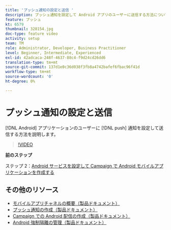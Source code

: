 ```yaml
---
title: 'プッシュ通知の設定と送信 '
description: プッシュ通知を設定して Android アプリのユーザーに送信する方法について説明します。
feature: プッシュ
kt: 6579
thumbnail: 328154.jpg
doc-type: feature video
activity: setup
team: TM
role: Administrator, Developer, Business Practitioner
level: Beginner, Intermediate, Experienced
exl-id: 42adcaca-248f-4637-88c4-f9d24cd26dd6
translation-type: tm+mt
source-git-commit: 137d1e0c36d038f3fb8a4742bafef6fbac96f41d
workflow-type: tm+mt
source-wordcount: '0'
ht-degree: 0%

---
```


# プッシュ通知の設定と送信

[!DNL Android] アプリケーションのユーザーに [!DNL push] 通知を設定して送信する方法を説明します。

>[!VIDEO](https://video.tv.adobe.com/v/328154?quality=12)

**前のステップ**

ステップ 2：[Android サービスを設定して Campaign で Android モバイルアプリケーションを作成する](/help/tutorial-getting-started-with-push-notifications-for-android/configuring-an-android-service-in-campaign.md)

## その他のリソース

* [モバイルアプリチャネルの概要（製品ドキュメント）](https://experienceleague.adobe.com/docs/campaign-classic/using/sending-messages/sending-push-notifications/about-mobile-app-channel.html?lang=ja#about-mobile-app-channel)
* [プッシュ通知の作成（製品ドキュメント）](https://experienceleague.adobe.com/docs/campaign-classic/using/sending-messages/sending-push-notifications/creating-notifications.html?lang=ja#sending-messages)
* [Campaign での Android 配信の作成（製品ドキュメント）](https://experienceleague.adobe.com/docs/campaign-classic/using/sending-messages/sending-push-notifications/configure-the-mobile-app/configuring-the-mobile-application-android.html?lang=ja#creating-android-delivery)
* [Android 強制隔離の管理（製品ドキュメント）](https://experienceleague.adobe.com/docs/campaign-classic/using/sending-messages/monitoring-deliveries/understanding-quarantine-management.html?lang=ja#android-quarantine)
